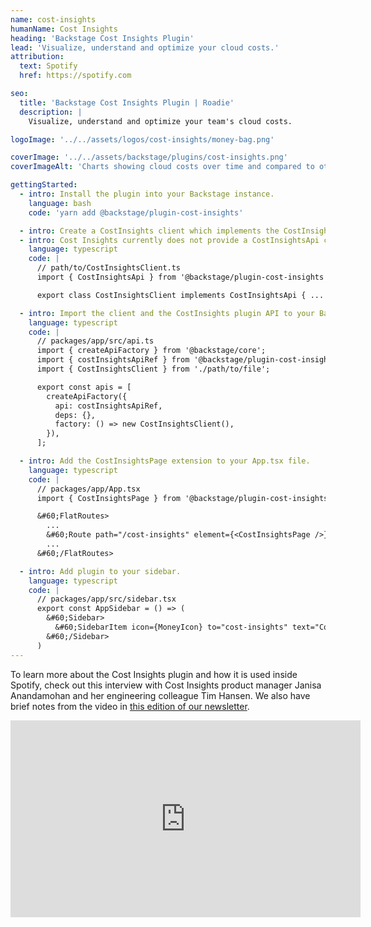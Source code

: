 ```yaml
---
name: cost-insights
humanName: Cost Insights
heading: 'Backstage Cost Insights Plugin'
lead: 'Visualize, understand and optimize your cloud costs.'
attribution:
  text: Spotify
  href: https://spotify.com

seo:
  title: 'Backstage Cost Insights Plugin | Roadie'
  description: |
    Visualize, understand and optimize your team's cloud costs.

logoImage: '../../assets/logos/cost-insights/money-bag.png'

coverImage: '../../assets/backstage/plugins/cost-insights.png'
coverImageAlt: 'Charts showing cloud costs over time and compared to other services.'

gettingStarted:
  - intro: Install the plugin into your Backstage instance.
    language: bash
    code: 'yarn add @backstage/plugin-cost-insights'

  - intro: Create a CostInsights client which implements the CostInsightsApi interface.
  - intro: Cost Insights currently does not provide a CostInsightsApi client out of the box, but there are templates and expamples provided in the Backstage repo.
    language: typescript
    code: |
      // path/to/CostInsightsClient.ts
      import { CostInsightsApi } from '@backstage/plugin-cost-insights';

      export class CostInsightsClient implements CostInsightsApi { ... }

  - intro: Import the client and the CostInsights plugin API to your Backstage instance.
    language: typescript
    code: |
      // packages/app/src/api.ts
      import { createApiFactory } from '@backstage/core';
      import { costInsightsApiRef } from '@backstage/plugin-cost-insights';
      import { CostInsightsClient } from './path/to/file';

      export const apis = [
        createApiFactory({
          api: costInsightsApiRef,
          deps: {},
          factory: () => new CostInsightsClient(),
        }),
      ];

  - intro: Add the CostInsightsPage extension to your App.tsx file.
    language: typescript
    code: |
      // packages/app/App.tsx
      import { CostInsightsPage } from '@backstage/plugin-cost-insights';

      &#60;FlatRoutes>
        ...
        &#60;Route path="/cost-insights" element={<CostInsightsPage />} />
        ...
      &#60;/FlatRoutes>

  - intro: Add plugin to your sidebar.
    language: typescript
    code: |
      // packages/app/src/sidebar.tsx
      export const AppSidebar = () => (
        &#60;Sidebar> 
          &#60;SidebarItem icon={MoneyIcon} to="cost-insights" text="Cost Insights" />
        &#60;/Sidebar>
      )
---
```


To learn more about the Cost Insights plugin and how it is used inside Spotify, check out this interview with Cost Insights product manager Janisa Anandamohan and her engineering colleague Tim Hansen. We also have brief notes from the video in [this edition of our newsletter](https://roadie.io/blog/backstage-weekly-25-org-chart-kubecon/#cost-insights-on-redmonk).

<iframe width="560" height="315" src="https://www.youtube.com/embed/5GN2ucN1Lxs" title="YouTube video player" frameborder="0" allow="accelerometer; autoplay; clipboard-write; encrypted-media; gyroscope; picture-in-picture" allowfullscreen></iframe>

